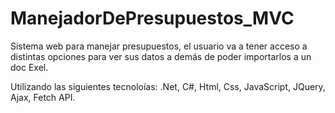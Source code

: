 # ManejadorDePresupuestos_MVC
Sistema web para manejar presupuestos, el usuario va a tener acceso a distintas opciones para ver sus datos a demás de poder importarlos a un doc Exel.


Utilizando las siguientes tecnoloías:
.Net,
C#,
Html,
Css,
JavaScript,
JQuery,
Ajax,
Fetch API.
